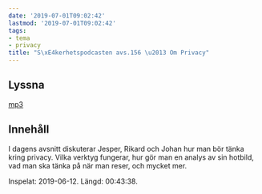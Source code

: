 ```yaml
---
date: '2019-07-01T09:02:42'
lastmod: '2019-07-01T09:02:42'
tags:
- tema
- privacy
title: "S\xE4kerhetspodcasten avs.156 \u2013 Om Privacy"
---
```

## Lyssna

[mp3](http://traffic.libsyn.com/sakerhetspodcasten/2019-06-13_How_Do_I_Privacy.mp3)

## Innehåll

I dagens avsnitt diskuterar Jesper, Rikard och Johan hur man bör tänka kring privacy.
Vilka verktyg fungerar, hur gör man en analys av sin hotbild, vad man ska tänka på
när man reser, och mycket mer.

Inspelat: 2019-06-12. Längd: 00:43:38.

